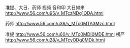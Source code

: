 准提、大日、药师
视频 音和印
大日如来 
http://www.56.com/u95/v_MTczNDg1ODA.html
 
药师
http://www.56.com/u36/v_MTc0MTA3Mzc.html
 
准提
http://www.56.com/u60/v_MTc0MDI0MDE.html
楞严
http://www.56.com/u28/v_MTcyODg0MDk.html
 
 
